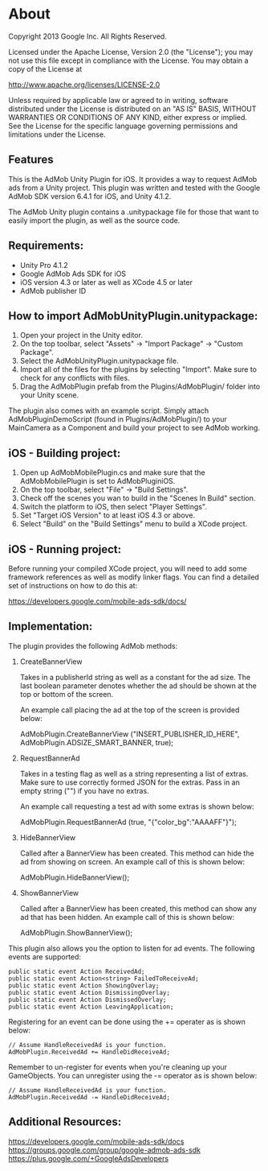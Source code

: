 About
=====
Copyright 2013 Google Inc. All Rights Reserved.

Licensed under the Apache License, Version 2.0 (the "License");
you may not use this file except in compliance with the License.
You may obtain a copy of the License at

http://www.apache.org/licenses/LICENSE-2.0

Unless required by applicable law or agreed to in writing, software
distributed under the License is distributed on an "AS IS" BASIS,
WITHOUT WARRANTIES OR CONDITIONS OF ANY KIND, either express or implied.
See the License for the specific language governing permissions and
limitations under the License.

Features
---------
This is the AdMob Unity Plugin for iOS.  It provides a way to request
AdMob ads from a Unity project.  This plugin was written and tested with
the Google AdMob SDK version 6.4.1 for iOS, and Unity 4.1.2.

The AdMob Unity plugin contains a .unitypackage file for those that want to
easily import the plugin, as well as the source code.

Requirements:
--------------
* Unity Pro 4.1.2
* Google AdMob Ads SDK for iOS
* iOS version 4.3 or later as well as XCode 4.5 or later
* AdMob publisher ID

How to import AdMobUnityPlugin.unitypackage:
---------------------------------------------
1. Open your project in the Unity editor.
2. On the top toolbar, select "Assets" -> "Import Package" -> "Custom Package".
3. Select the AdMobUnityPlugin.unitypackage file.
4. Import all of the files for the plugins by selecting "Import". Make sure
   to check for any conflicts with files.
5. Drag the AdMobPlugin prefab from the Plugins/AdMobPlugin/ folder into
   your Unity scene.

The plugin also comes with an example script. Simply attach
AdMobPluginDemoScript (found in Plugins/AdMobPlugin/) to your MainCamera as a
Component and build your project to see AdMob working.

iOS - Building project:
------------------------
1. Open up AdMobMobilePlugin.cs and make sure that the AdMobMobilePlugin
   is set to AdMobPluginiOS.
2. On the top toolbar, select "File" -> "Build Settings".
3. Check off the scenes you wan to build in the "Scenes In Build" section.
4. Switch the platform to iOS, then select "Player Settings".
5. Set "Target iOS Version" to at least iOS 4.3 or above.
6. Select "Build" on the "Build Settings" menu to build a XCode project.

iOS - Running project:
----------------------
Before running your compiled XCode project, you will need to add some
framework references as well as modify linker flags. You can find a detailed
set of instructions on how to do this at:

https://developers.google.com/mobile-ads-sdk/docs/

Implementation:
------------------
The plugin provides the following AdMob methods:

1.  CreateBannerView

    Takes in a publisherId string as well as a constant for the ad size. The
    last boolean parameter denotes whether the ad should be shown at the top
    or bottom of the screen.

    An example call placing the ad at the top of the screen is provided below:

    AdMobPlugin.CreateBannerView ("INSERT_PUBLISHER_ID_HERE",
                                  AdMobPlugin.ADSIZE_SMART_BANNER,
                                  true);
2.  RequestBannerAd

    Takes in a testing flag as well as a string representing a list of extras.
    Make sure to use correctly formed JSON for the extras. Pass in an empty
    string ("") if you have no extras.

    An example call requesting a test ad with some extras is shown below:

    AdMobPlugin.RequestBannerAd (true,
                                 "{\"color_bg\":\"AAAAFF\"}");

3. HideBannerView

   Called after a BannerView has been created. This method can hide the ad from
   showing on screen. An example call of this is shown below:

   AdMobPlugin.HideBannerView();

4. ShowBannerView

   Called after a BannerView has been created, this method can show any ad that
   has been hidden. An example call of this is shown below:

   AdMobPlugin.ShowBannerView();

This plugin also allows you the option to listen for ad events. The following
events are supported:

    public static event Action ReceivedAd;
    public static event Action<string> FailedToReceiveAd;
    public static event Action ShowingOverlay;
    public static event Action DismissingOverlay;
    public static event Action DismissedOverlay;
    public static event Action LeavingApplication;

Registering for an event can be done using the += operater as is shown below:

    // Assume HandleReceivedAd is your function.
    AdMobPlugin.ReceivedAd += HandleDidReceiveAd;

Remember to un-register for events when you're cleaning up your GameObjects.
You can unregister using the -= operator as is shown below:

    // Assume HandleReceivedAd is your function.
    AdMobPlugin.ReceivedAd -= HandleDidReceiveAd;

Additional Resources:
-----------------------
https://developers.google.com/mobile-ads-sdk/docs
https://groups.google.com/group/google-admob-ads-sdk
https://plus.google.com/+GoogleAdsDevelopers
